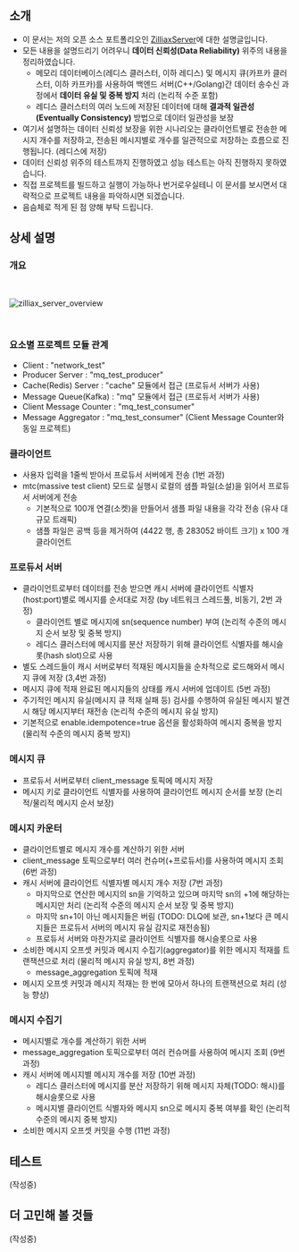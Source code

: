 
## 소개
* 이 문서는 저의 오픈 소스 포트폴리오인 [ZilliaxServer](https://github.com/YangWoomin/ZilliaxServer)에 대한 설명글입니다.
* 모든 내용을 설명드리기 어려우니 **데이터 신뢰성(Data Reliability)** 위주의 내용을 정리하였습니다.
  + 메모리 데이터베이스(레디스 클러스터, 이하 레디스) 및 메시지 큐(카프카 클러스터, 이하 카프카)를 사용하여 백엔드 서버(C++/Golang)간 데이터 송수신 과정에서 **데이터 유실 및 중복 방지** 처리 (논리적 수준 포함)
  + 레디스 클러스터의 여러 노드에 저장된 데이터에 대해 **결과적 일관성(Eventually Consistency)** 방법으로 데이터 일관성을 보장
* 여기서 설명하는 데이터 신뢰성 보장을 위한 시나리오는 클라이언트별로 전송한 메시지 개수를 저장하고, 전송된 메시지별로 개수를 일관적으로 저장하는 흐름으로 진행됩니다. (레디스에 저장)
* 데이터 신뢰성 위주의 테스트까지 진행하였고 성능 테스트는 아직 진행하지 못하였습니다.
* 직접 프로젝트를 빌드하고 실행이 가능하나 번거로우실테니 이 문서를 보시면서 대략적으로 프로젝트 내용을 파악하시면 되겠습니다.
* 음슴체로 적게 된 점 양해 부탁 드립니다.

## 상세 설명

### 개요

<br/>

![zilliax_server_overview](https://github.com/user-attachments/assets/29739c2c-5878-4309-bba8-9210684b3e48)

<br/>

### 요소별 프로젝트 모듈 관계
* Client : "network_test"
* Producer Server : "mq_test_producer"
* Cache(Redis) Server : "cache" 모듈에서 접근 (프로듀서 서버가 사용)
* Message Queue(Kafka) : "mq" 모듈에서 접근 (프로듀서 서버가 사용)
* Client Message Counter : "mq_test_consumer"
* Message Aggregator : "mq_test_consumer" (Client Message Counter와 동일 프로젝트)

### 클라이언트
* 사용자 입력을 1줄씩 받아서 프로듀서 서버에게 전송 (1번 과정)
* mtc(massive test client) 모드로 실행시 로컬의 샘플 파일(소설)을 읽어서 프로듀서 서버에게 전송
  + 기본적으로 100개 연결(소켓)을 만들어서 샘플 파일 내용을 각각 전송 (유사 대규모 트래픽)
  + 샘플 파일은 공백 등을 제거하여 (4422 행, 총 283052 바이트 크기) x 100 개 클라이언트

### 프로듀서 서버
* 클라이언트로부터 데이터를 전송 받으면 캐시 서버에 클라이언트 식별자(host:port)별로 메시지를 순서대로 저장 (by 네트워크 스레드풀, 비동기, 2번 과정)
  + 클라이언트 별로 메시지에 sn(sequence number) 부여 (논리적 수준의 메시지 순서 보장 및 중복 방지)
  + 레디스 클러스터에 메시지를 분산 저장하기 위해 클라이언트 식별자를 해시슬롯(hash slot)으로 사용
* 별도 스레드들이 캐시 서버로부터 적재된 메시지들을 순차적으로 로드해와서 메시지 큐에 저장 (3,4번 과정)
* 메시지 큐에 적재 완료된 메시지들의 상태를 캐시 서버에 업데이트 (5번 과정)
* 주기적인 메시지 유실(메시지 큐 적재 실패 등) 검사를 수행하여 유실된 메시지 발견시 해당 메시지부터 재전송 (논리적 수준의 메시지 유실 방지)
* 기본적으로 enable.idempotence=true 옵션을 활성화하여 메시지 중복을 방지 (물리적 수준의 메시지 중복 방지)

### 메시지 큐
* 프로듀서 서버로부터 client_message 토픽에 메시지 저장
* 메시지 키로 클라이언트 식별자를 사용하여 클라이언트 메시지 순서를 보장 (논리적/물리적 메시지 순서 보장)

### 메시지 카운터
* 클라이언트별로 메시지 개수를 계산하기 위한 서버
* client_message 토픽으로부터 여러 컨슈머(+프로듀서)를 사용하여 메시지 조회 (6번 과정)
* 캐시 서버에 클라이언트 식별자별 메시지 개수 저장 (7번 과정)
  + 마지막으로 연산한 메시지의 sn을 기억하고 있으며 마지막 sn의 +1에 해당하는 메시지만 처리 (논리적 수준의 메시지 순서 보장 및 중복 방지)
  + 마지막 sn+1이 아닌 메시지들은 버림 (TODO: DLQ에 보관, sn+1보다 큰 메시지들은 프로듀서 서버의 메시지 유실 감지로 재전송됨)
  + 프로듀서 서버와 마찬가지로 클라이언트 식별자를 해시슬롯으로 사용
* 소비한 메시지 오프셋 커밋과 메시지 수집기(aggregator)를 위한 메시지 적재를 트랜잭션으로 처리 (물리적 메시지 유실 방지, 8번 과정)
  + message_aggregation 토픽에 적재
* 메시지 오프셋 커밋과 메시지 적재는 한 번에 모아서 하나의 트랜잭션으로 처리 (성능 향상)

### 메시지 수집기
* 메시지별로 개수를 계산하기 위한 서버
* message_aggregation 토픽으로부터 여러 컨슈머를 사용하여 메시지 조회 (9번 과정)
* 캐시 서버에 메시지별 메시지 개수를 저장 (10번 과정)
  + 레디스 클러스터에 메시지를 분산 저장하기 위해 메시지 자체(TODO: 해시)를 해시슬롯으로 사용
  + 메시지별 클라이언트 식별자와 메시지 sn으로 메시지 중복 여부를 확인 (논리적 수준의 메시지 중복 방지)
* 소비한 메시지 오프셋 커밋을 수행 (11번 과정)

## 테스트
(작성중)

## 더 고민해 볼 것들
(작성중)
